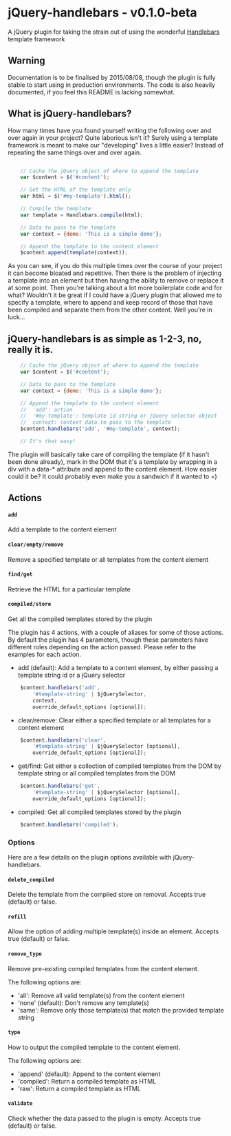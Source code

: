# jQuery-handlebars - v0.1.0-beta
A jQuery plugin for taking the strain out of using the wonderful [Handlebars](http://handlebarsjs.com/) template framework

## Warning
Documentation is to be finalised by 2015/08/08, though the plugin is fully stable to start using in production environments. The code is also heavily documented, if you feel this README is lacking somewhat.

## What is jQuery-handlebars?

How many times have you found yourself writing the following over and over again in your project? Quite laborious isn't it?
Surely using a template framework is meant to make our "developing" lives a little easier? Instead of repeating the same things over and over again.
```javascript

    // Cache the jQuery object of where to append the template
    var $content = $('#content');

    // Get the HTML of the template only
    var html = $('#my-template').html();

    // Compile the template
    var template = Handlebars.compile(html);

    // Data to pass to the template
    var context = {demo: 'This is a simple demo'};

    // Append the template to the content element
    $content.append(template(context));

```
As you can see, if you do this multiple times over the course of your project it can become bloated and repetitive. Then there is the problem of injecting a template into an element but then having the ability to remove or replace it at some point. Then you're talking about a lot more boilerplate code and for what? Wouldn't it be great if I could have a jQuery plugin that allowed me to specify a template, where to append and keep record of those that have been compiled and separate them from the other content. Well you're in luck...

## jQuery-handlebars is as simple as 1-2-3, no, really it is.

```javascript
    // Cache the jQuery object of where to append the template
    var $content = $('#content');

    // Data to pass to the template
    var context = {demo: 'This is a simple demo'};

    // Append the template to the content element
    //  'add': action
    //  '#my-template': template id string or jQuery selector object
    //  context: context data to pass to the template
    $content.handlebars('add', '#my-template', context);

    // It's that easy!
```

The plugin will basically take care of compiling the template (if it hasn't been done already), mark in the DOM that it's a template by wrapping in a div with a data-* attribute and append to the content element.
How easier could it be? It could probably even make you a sandwich if it wanted to =)

## Actions

#### `add`

Add a template to the content element

#### `clear/empty/remove`

Remove a specified template or all templates from the content element

#### `find/get`

Retrieve the HTML for a particular template

#### `compiled/store`

Get all the compiled templates stored by the plugin

The plugin has 4 actions, with a couple of aliases for some of those actions. By default the plugin has 4 parameters, though these parameters have different roles depending on the action passed. Please refer to the examples for each action.

- add (default): Add a template to a content element, by either passing a template string id or a jQuery selector
```javascript
    $content.handlebars('add',
        '#template-string' | $jQuerySelector,
        context,
        override_default_options [optional]);
```
- clear/remove: Clear either a specified template or all templates for a content element
```javascript
    $content.handlebars('clear',
        '#template-string' | $jQuerySelector [optional],
        override_default_options [optional]);
```
- get/find: Get either a collection of compiled templates from the DOM by template string or all compiled templates from the DOM
```javascript
    $content.handlebars('get',
        '#template-string' | $jQuerySelector [optional],
        override_default_options [optional]);
```
- compiled: Get all compiled templates stored by the plugin
```javascript
    $content.handlebars('compiled');
```

### Options

Here are a few details on the plugin options available with jQuery-handlebars.

#### `delete_compiled`

Delete the template from the compiled store on removal. Accepts true (default) or false.

#### `refill`

Allow the option of adding multiple template(s) inside an element. Accepts true (default) or false.

#### `remove_type`

Remove pre-existing compiled templates from the content element.

The following options are:
- 'all': Remove all valid template(s) from the content element
- 'none' (default): Don't remove any template(s)
- 'same': Remove only those template(s) that match the provided template string

#### `type`

How to output the compiled template to the content element.

The following options are:

- 'append' (default): Append to the content element
- 'compiled': Return a compiled template as HTML
- 'raw': Return a compiled template as HTML

#### `validate`

Check whether the data passed to the plugin is empty. Accepts true (default) or false.
